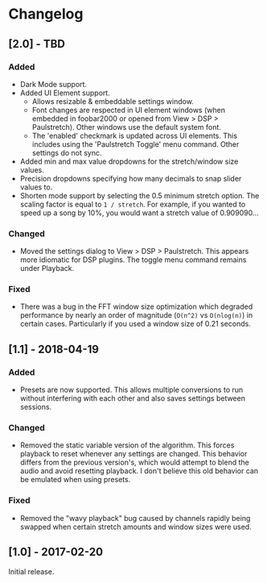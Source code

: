 # Changelog

## [2.0] - TBD
### Added
- Dark Mode support.
- Added UI Element support. 
    - Allows resizable & embeddable settings window. 
    - Font changes are respected in UI element windows (when embedded in foobar2000 or opened from View > DSP > Paulstretch). Other windows use the default system font.
    - The 'enabled' checkmark is updated across UI elements. This includes using the 'Paulstretch Toggle' menu command. Other settings do not sync.
- Added min and max value dropdowns for the stretch/window size values.
- Precision dropdowns specifying how many decimals to snap slider values to.
- Shorten mode support by selecting the 0.5 minimum stretch option. The scaling factor is equal to `1 / stretch`. For example, if you wanted to speed up a song by 10%, you would want a stretch value of 0.909090...

### Changed
- Moved the settings dialog to View > DSP > Paulstretch. This appears more idiomatic for DSP plugins. The toggle menu command remains under Playback.

### Fixed
- There was a bug in the FFT window size optimization which degraded performance by nearly an order of magnitude (`O(n^2)` vs `O(nlog(n)`) in certain cases. Particularly if you used a window size of 0.21 seconds.

## [1.1] - 2018-04-19 
### Added
- Presets are now supported. This allows multiple conversions to run without interfering with each other and also saves settings between sessions.

### Changed
- Removed the static variable version of the algorithm. This forces playback to reset whenever any settings are changed. This behavior differs from the previous version's, which would attempt to blend the audio and avoid resetting playback. I don't believe this old behavior can be emulated when using presets.

### Fixed
- Removed the "wavy playback" bug caused by channels rapidly being swapped when certain stretch amounts and window sizes were used.

## [1.0] - 2017-02-20
Initial release.






